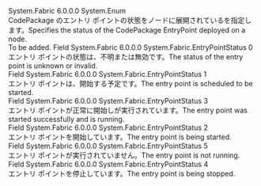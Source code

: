 <Type Name="EntryPointStatus" FullName="System.Fabric.EntryPointStatus">
  <TypeSignature Language="C#" Value="public enum EntryPointStatus" />
  <TypeSignature Language="ILAsm" Value=".class public auto ansi sealed EntryPointStatus extends System.Enum" />
  <TypeSignature Language="DocId" Value="T:System.Fabric.EntryPointStatus" />
  <TypeSignature Language="VB.NET" Value="Public Enum EntryPointStatus" />
  <TypeSignature Language="F#" Value="type EntryPointStatus = " />
  <AssemblyInfo>
    <AssemblyName>System.Fabric</AssemblyName>
    <AssemblyVersion>6.0.0.0</AssemblyVersion>
  </AssemblyInfo>
  <Base>
    <BaseTypeName>System.Enum</BaseTypeName>
  </Base>
  <Docs>
    <summary>
      <para><span data-ttu-id="9d006-101">CodePackage のエントリ ポイントの状態をノードに展開されているを指定します。</span><span class="sxs-lookup"><span data-stu-id="9d006-101">Specifies the status of the CodePackage EntryPoint deployed on a node.</span></span></para>
    </summary>
    <remarks>To be added.</remarks>
  </Docs>
  <Members>
    <Member MemberName="Invalid">
      <MemberSignature Language="C#" Value="Invalid" />
      <MemberSignature Language="ILAsm" Value=".field public static literal valuetype System.Fabric.EntryPointStatus Invalid = int32(0)" />
      <MemberSignature Language="DocId" Value="F:System.Fabric.EntryPointStatus.Invalid" />
      <MemberSignature Language="VB.NET" Value="Invalid" />
      <MemberSignature Language="F#" Value="Invalid = 0" Usage="System.Fabric.EntryPointStatus.Invalid" />
      <MemberType>Field</MemberType>
      <AssemblyInfo>
        <AssemblyName>System.Fabric</AssemblyName>
        <AssemblyVersion>6.0.0.0</AssemblyVersion>
      </AssemblyInfo>
      <ReturnValue>
        <ReturnType>System.Fabric.EntryPointStatus</ReturnType>
      </ReturnValue>
      <MemberValue>0</MemberValue>
      <Docs>
        <summary>
          <para><span data-ttu-id="9d006-102">エントリ ポイントの状態は、不明または無効です。</span><span class="sxs-lookup"><span data-stu-id="9d006-102">The status of the entry point is unknown or invalid.</span></span></para>
        </summary>
      </Docs>
    </Member>
    <Member MemberName="Pending">
      <MemberSignature Language="C#" Value="Pending" />
      <MemberSignature Language="ILAsm" Value=".field public static literal valuetype System.Fabric.EntryPointStatus Pending = int32(1)" />
      <MemberSignature Language="DocId" Value="F:System.Fabric.EntryPointStatus.Pending" />
      <MemberSignature Language="VB.NET" Value="Pending" />
      <MemberSignature Language="F#" Value="Pending = 1" Usage="System.Fabric.EntryPointStatus.Pending" />
      <MemberType>Field</MemberType>
      <AssemblyInfo>
        <AssemblyName>System.Fabric</AssemblyName>
        <AssemblyVersion>6.0.0.0</AssemblyVersion>
      </AssemblyInfo>
      <ReturnValue>
        <ReturnType>System.Fabric.EntryPointStatus</ReturnType>
      </ReturnValue>
      <MemberValue>1</MemberValue>
      <Docs>
        <summary>
          <para><span data-ttu-id="9d006-103">エントリ ポイントは、開始する予定です。</span><span class="sxs-lookup"><span data-stu-id="9d006-103">The entry point is scheduled to be started.</span></span></para>
        </summary>
      </Docs>
    </Member>
    <Member MemberName="Started">
      <MemberSignature Language="C#" Value="Started" />
      <MemberSignature Language="ILAsm" Value=".field public static literal valuetype System.Fabric.EntryPointStatus Started = int32(3)" />
      <MemberSignature Language="DocId" Value="F:System.Fabric.EntryPointStatus.Started" />
      <MemberSignature Language="VB.NET" Value="Started" />
      <MemberSignature Language="F#" Value="Started = 3" Usage="System.Fabric.EntryPointStatus.Started" />
      <MemberType>Field</MemberType>
      <AssemblyInfo>
        <AssemblyName>System.Fabric</AssemblyName>
        <AssemblyVersion>6.0.0.0</AssemblyVersion>
      </AssemblyInfo>
      <ReturnValue>
        <ReturnType>System.Fabric.EntryPointStatus</ReturnType>
      </ReturnValue>
      <MemberValue>3</MemberValue>
      <Docs>
        <summary>
          <para><span data-ttu-id="9d006-104">エントリ ポイントが正常に開始しが実行されています。</span><span class="sxs-lookup"><span data-stu-id="9d006-104">The entry point was started successfully and is running.</span></span></para>
        </summary>
      </Docs>
    </Member>
    <Member MemberName="Starting">
      <MemberSignature Language="C#" Value="Starting" />
      <MemberSignature Language="ILAsm" Value=".field public static literal valuetype System.Fabric.EntryPointStatus Starting = int32(2)" />
      <MemberSignature Language="DocId" Value="F:System.Fabric.EntryPointStatus.Starting" />
      <MemberSignature Language="VB.NET" Value="Starting" />
      <MemberSignature Language="F#" Value="Starting = 2" Usage="System.Fabric.EntryPointStatus.Starting" />
      <MemberType>Field</MemberType>
      <AssemblyInfo>
        <AssemblyName>System.Fabric</AssemblyName>
        <AssemblyVersion>6.0.0.0</AssemblyVersion>
      </AssemblyInfo>
      <ReturnValue>
        <ReturnType>System.Fabric.EntryPointStatus</ReturnType>
      </ReturnValue>
      <MemberValue>2</MemberValue>
      <Docs>
        <summary>
          <para><span data-ttu-id="9d006-105">エントリ ポイントを開始しています。</span><span class="sxs-lookup"><span data-stu-id="9d006-105">The entry point is being started.</span></span></para>
        </summary>
      </Docs>
    </Member>
    <Member MemberName="Stopped">
      <MemberSignature Language="C#" Value="Stopped" />
      <MemberSignature Language="ILAsm" Value=".field public static literal valuetype System.Fabric.EntryPointStatus Stopped = int32(5)" />
      <MemberSignature Language="DocId" Value="F:System.Fabric.EntryPointStatus.Stopped" />
      <MemberSignature Language="VB.NET" Value="Stopped" />
      <MemberSignature Language="F#" Value="Stopped = 5" Usage="System.Fabric.EntryPointStatus.Stopped" />
      <MemberType>Field</MemberType>
      <AssemblyInfo>
        <AssemblyName>System.Fabric</AssemblyName>
        <AssemblyVersion>6.0.0.0</AssemblyVersion>
      </AssemblyInfo>
      <ReturnValue>
        <ReturnType>System.Fabric.EntryPointStatus</ReturnType>
      </ReturnValue>
      <MemberValue>5</MemberValue>
      <Docs>
        <summary>
          <para><span data-ttu-id="9d006-106">エントリ ポイントが実行されていません。</span><span class="sxs-lookup"><span data-stu-id="9d006-106">The entry point is not running.</span></span></para>
        </summary>
      </Docs>
    </Member>
    <Member MemberName="Stopping">
      <MemberSignature Language="C#" Value="Stopping" />
      <MemberSignature Language="ILAsm" Value=".field public static literal valuetype System.Fabric.EntryPointStatus Stopping = int32(4)" />
      <MemberSignature Language="DocId" Value="F:System.Fabric.EntryPointStatus.Stopping" />
      <MemberSignature Language="VB.NET" Value="Stopping" />
      <MemberSignature Language="F#" Value="Stopping = 4" Usage="System.Fabric.EntryPointStatus.Stopping" />
      <MemberType>Field</MemberType>
      <AssemblyInfo>
        <AssemblyName>System.Fabric</AssemblyName>
        <AssemblyVersion>6.0.0.0</AssemblyVersion>
      </AssemblyInfo>
      <ReturnValue>
        <ReturnType>System.Fabric.EntryPointStatus</ReturnType>
      </ReturnValue>
      <MemberValue>4</MemberValue>
      <Docs>
        <summary>
          <para><span data-ttu-id="9d006-107">エントリ ポイントを停止しています。</span><span class="sxs-lookup"><span data-stu-id="9d006-107">The entry point is being stopped.</span></span></para>
        </summary>
      </Docs>
    </Member>
  </Members>
</Type>